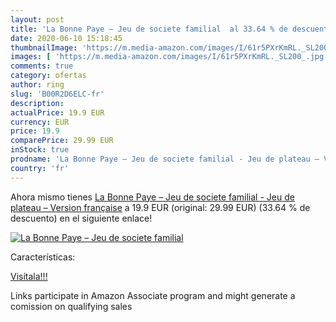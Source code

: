 ```yaml
---
layout: post
title: 'La Bonne Paye – Jeu de societe familial  al 33.64 % de descuento'
date: 2020-06-10 15:18:45
thumbnailImage: 'https://m.media-amazon.com/images/I/61r5PXrKmRL._SL200_.jpg'
images: [ 'https://m.media-amazon.com/images/I/61r5PXrKmRL._SL200_.jpg' ]
comments: true
category: ofertas
author: ring
slug: 'B00R2D6ELC-fr'
description:
actualPrice: 19.9 EUR
currency: EUR
price: 19.9
comparePrice: 29.99 EUR
inStock: true
prodname: 'La Bonne Paye – Jeu de societe familial - Jeu de plateau – Version française'
country: 'fr'
---
```


Ahora mismo tienes [La Bonne Paye – Jeu de societe familial - Jeu de plateau – Version française](https://www.amazon.fr/dp/B00R2D6ELC/?tag=tolees0d-21) a 19.9 EUR (original: 29.99 EUR) (33.64 %  de descuento) en el siguiente enlace!

[![La Bonne Paye – Jeu de societe familial ](https://m.media-amazon.com/images/I/61r5PXrKmRL._SL200_.jpg)](https://www.amazon.fr/dp/B00R2D6ELC/?tag=tolees0d-21)

Características:


[Visítala!!!](https://www.amazon.fr/dp/B00R2D6ELC/?tag=tolees0d-21)

Links participate in Amazon Associate program and might generate a comission on qualifying sales
